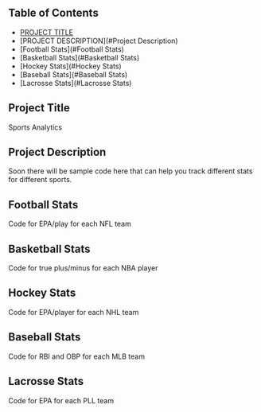 ## **Table of Contents**

- [PROJECT TITLE](#Project-Title)
- [PROJECT DESCRIPTION](#Project Description)
- [Football Stats](#Football Stats)
- [Basketball Stats](#Basketball Stats)
- [Hockey Stats](#Hockey Stats)
- [Baseball Stats](#Baseball Stats)
- [Lacrosse Stats](#Lacrosse Stats)

## **Project Title**
Sports Analytics

## **Project Description**
Soon there will be sample code here that can help you track different stats for different sports.

## **Football Stats**
Code for EPA/play for each NFL team

## **Basketball Stats**
Code for true plus/minus for each NBA player

## **Hockey Stats**
Code for EPA/player for each NHL team

## **Baseball Stats**
Code for RBI and OBP for each MLB team

## **Lacrosse Stats**
Code for EPA for each PLL team 
